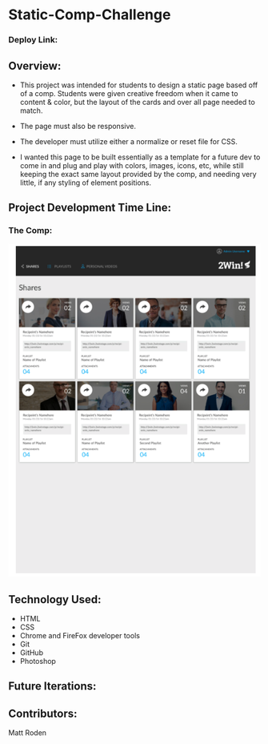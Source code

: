 # Static-Comp-Challenge

### Deploy Link:

## Overview:

- This project was intended for students to design a static page based off of a comp. Students were given creative freedom when it came to content & color, but the layout of the cards and over all page needed to match.
- The page must also be responsive.
- The developer must utilize either a normalize or reset file for CSS.

- I wanted this page to be built essentially as a template for a future dev to come in and plug and play with colors, images, icons, etc, while still keeping the exact same layout provided by the comp, and needing very little, if any styling of element positions.

## Project Development Time Line:

### The Comp: 

![comp](./assets/Comp.png)



## Technology Used:

- HTML
- CSS
- Chrome and FireFox developer tools
- Git
- GitHub
- Photoshop

## Future Iterations:

## Contributors:

Matt Roden




